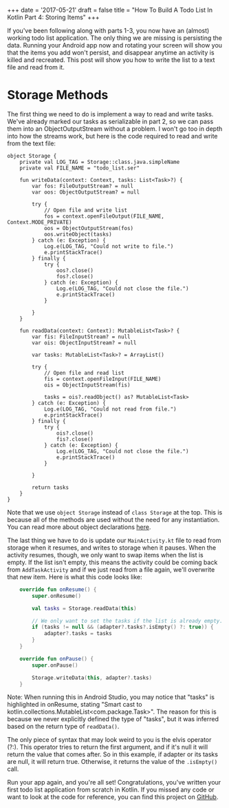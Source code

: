 +++
date = '2017-05-21'
draft = false
title = "How To Build A Todo List In Kotlin Part 4: Storing Items"
+++

If you've been following along with parts 1-3, you now have an (almost) working todo list application. The only thing we are missing is persisting the data. Running your Android app now and rotating your screen will show you that the items you add won't persist, and disappear anytime an activity is killed and recreated. This post will show you how to write the list to a text file and read from it.

<!--more-->

# Storage Methods

The first thing we need to do is implement a way to read and write tasks. We've already marked our tasks as serializable in part 2, so we can pass them into an ObjectOutputStream without a problem. I won't go too in depth into how the streams work, but here is the code required to read and write from the text file:

```
object Storage {
    private val LOG_TAG = Storage::class.java.simpleName
    private val FILE_NAME = "todo_list.ser"

    fun writeData(context: Context, tasks: List<Task>?) {
        var fos: FileOutputStream? = null
        var oos: ObjectOutputStream? = null

        try {
            // Open file and write list
            fos = context.openFileOutput(FILE_NAME, Context.MODE_PRIVATE)
            oos = ObjectOutputStream(fos)
            oos.writeObject(tasks)
        } catch (e: Exception) {
            Log.e(LOG_TAG, "Could not write to file.")
            e.printStackTrace()
        } finally {
            try {
                oos?.close()
                fos?.close()
            } catch (e: Exception) {
                Log.e(LOG_TAG, "Could not close the file.")
                e.printStackTrace()
            }

        }
    }

    fun readData(context: Context): MutableList<Task>? {
        var fis: FileInputStream? = null
        var ois: ObjectInputStream? = null

        var tasks: MutableList<Task>? = ArrayList()

        try {
            // Open file and read list
            fis = context.openFileInput(FILE_NAME)
            ois = ObjectInputStream(fis)

            tasks = ois?.readObject() as? MutableList<Task>
        } catch (e: Exception) {
            Log.e(LOG_TAG, "Could not read from file.")
            e.printStackTrace()
        } finally {
            try {
                ois?.close()
                fis?.close()
            } catch (e: Exception) {
                Log.e(LOG_TAG, "Could not close the file.")
                e.printStackTrace()
            }

        }

        return tasks
    }
}
```

Note that we use `object Storage` instead of `class Storage` at the top. This is because all of the methods are used without the need for any instantiation. You can read more about object declarations [here](https://kotlinlang.org/docs/reference/object-declarations.html).

The last thing we have to do is update our `MainActivity.kt` file to read from storage when it resumes, and writes to storage when it pauses. When the activity resumes, though, we only want to swap items when the list is empty. If the list isn't empty, this means the activity could be coming back from `AddTaskActivity` and if we just read from a file again, we'll overwrite that new item. Here is what this code looks like:

```kotlin
    override fun onResume() {
        super.onResume()

        val tasks = Storage.readData(this)

        // We only want to set the tasks if the list is already empty.
        if (tasks != null && (adapter?.tasks?.isEmpty() ?: true)) {
            adapter?.tasks = tasks
        }
    }

    override fun onPause() {
        super.onPause()

        Storage.writeData(this, adapter?.tasks)
    }
```

Note: When running this in Android Studio, you may notice that "tasks" is highlighted in onResume, stating "Smart cast to kotlin.collections.MutableList<com.package.Task>". The reason for this is because we never explicitly defined the type of "tasks", but it was inferred based on the return type of `readData()`. 

The only piece of syntax that may look weird to you is the elvis operator (?:). This operator tries to return the first argument, and if it's null it will return the value that comes after. So in this example, if adapter or its tasks are null, it will return true. Otherwise, it returns the value of the `.isEmpty()` call.

Run your app again, and you're all set! Congratulations, you've written your first todo list application from scratch in Kotlin. If you missed any code or want to look at the code for reference, you can find this project on [GitHub](https://github.com/AdamMc331/ToDo-Kotlin).